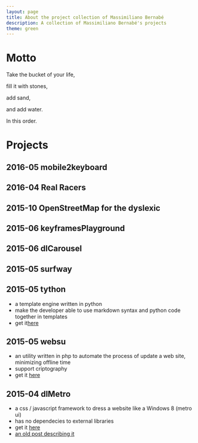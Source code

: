 ```yaml
---
layout: page
title: About the project collection of Massimiliano Bernabé
description: A collection of Massimiliano Bernabé's projects 
theme: green
---
```


# Motto

Take the bucket of your life,

fill it with stones,

add sand,

and add water.

In this order.

# Projects

## 2016-05 mobile2keyboard

## 2016-04 Real Racers

## 2015-10 OpenStreetMap for the dyslexic

## 2015-06 keyframesPlayground

## 2015-06 dlCarousel

## 2015-05 surfway


## 2015-05 tython

* a template engine written in python
* make the developer able to use markdown syntax and python code together in templates
* get it[here](https://github.com/develost/tython)

## 2015-05 websu

* an utility written in php to automate the process of update a web site, minimizing offline time
* support criptography
* get it [here](https://github.com/develost/websu)

## 2015-04 dlMetro

* a css / javascript framework to dress a website like a Windows 8 (metro ui)
* has no dependecies to external libraries
* get it [here](https://github.com/develost/dlMetro)
* [an old post describing it](http://develost.com/blog/2015/05/07/introducing-dlmetro)
